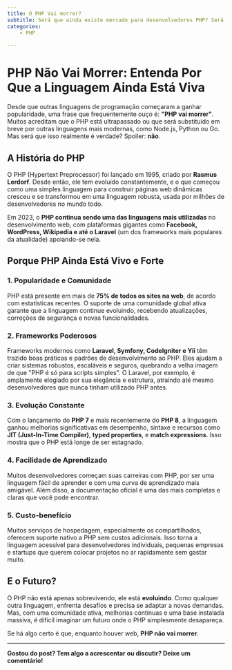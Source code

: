 ```yaml
---
title: O PHP Vai morrer?
subtitle: Será que ainda existe mercado para desenvolvedores PHP? Será que ele está morrendo?
categories:
    - PHP

---
```


# PHP Não Vai Morrer: Entenda Por Que a Linguagem Ainda Está Viva

Desde que outras linguagens de programação começaram a ganhar popularidade, uma frase que frequentemente ouço é: **"PHP vai morrer"**. Muitos acreditam que o PHP está ultrapassado ou que será substituído em breve por outras linguagens mais modernas, como Node.js, Python ou Go. Mas será que isso realmente é verdade? Spoiler: **não**.

## A História do PHP

O PHP (Hypertext Preprocessor) foi lançado em 1995, criado por **Rasmus Lerdorf**. Desde então, ele tem evoluído constantemente, e o que começou como uma simples linguagem para construir páginas web dinâmicas cresceu e se transformou em uma linguagem robusta, usada por milhões de desenvolvedores no mundo todo.

Em 2023, o **PHP continua sendo uma das linguagens mais utilizadas** no desenvolvimento web, com plataformas gigantes como **Facebook, WordPress, Wikipedia e até o Laravel** (um dos frameworks mais populares da atualidade) apoiando-se nela.

## Porque PHP Ainda Está Vivo e Forte

### 1. **Popularidade e Comunidade**
PHP está presente em mais de **75% de todos os sites na web**, de acordo com estatísticas recentes. O suporte de uma comunidade global ativa garante que a linguagem continue evoluindo, recebendo atualizações, correções de segurança e novas funcionalidades.

### 2. **Frameworks Poderosos**
Frameworks modernos como **Laravel, Symfony, CodeIgniter e Yii** têm trazido boas práticas e padrões de desenvolvimento ao PHP. Eles ajudam a criar sistemas robustos, escaláveis e seguros, quebrando a velha imagem de que "PHP é só para scripts simples". O Laravel, por exemplo, é amplamente elogiado por sua elegância e estrutura, atraindo até mesmo desenvolvedores que nunca tinham utilizado PHP antes.

### 3. **Evolução Constante**
Com o lançamento do **PHP 7** e mais recentemente do **PHP 8**, a linguagem ganhou melhorias significativas em desempenho, sintaxe e recursos como **JIT (Just-In-Time Compiler)**, **typed properties**, e **match expressions**. Isso mostra que o PHP está longe de ser estagnado.

### 4. **Facilidade de Aprendizado**
Muitos desenvolvedores começam suas carreiras com PHP, por ser uma linguagem fácil de aprender e com uma curva de aprendizado mais amigável. Além disso, a documentação oficial é uma das mais completas e claras que você pode encontrar.

### 5. **Custo-benefício**
Muitos serviços de hospedagem, especialmente os compartilhados, oferecem suporte nativo a PHP sem custos adicionais. Isso torna a linguagem acessível para desenvolvedores individuais, pequenas empresas e startups que querem colocar projetos no ar rapidamente sem gastar muito.

## E o Futuro?

O PHP não está apenas sobrevivendo, ele está **evoluindo**. Como qualquer outra linguagem, enfrenta desafios e precisa se adaptar a novas demandas. Mas, com uma comunidade ativa, melhorias contínuas e uma base instalada massiva, é difícil imaginar um futuro onde o PHP simplesmente desapareça.

Se há algo certo é que, enquanto houver web, **PHP não vai morrer**.

---

**Gostou do post? Tem algo a acrescentar ou discutir? Deixe um comentário!**
